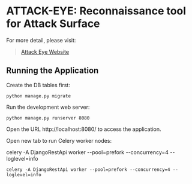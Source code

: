 # ATTACK-EYE: Reconnaissance tool for Attack Surface 

For more detail, please visit:
> [Attack Eye Website](http://attack-eye.neduet.edu.pk:6700/)

## Running the Application

Create the DB tables first:
```
python manage.py migrate
```
Run the development web server:
```
python manage.py runserver 8080
```
Open the URL http://localhost:8080/ to access the application.

Open new tab to run Celery worker nodes:


celery -A DjangoRestApi worker --pool=prefork --concurrency=4 --loglevel=info

```
celery -A DjangoRestApi worker --pool=prefork --concurrency=4 --loglevel=info
```
